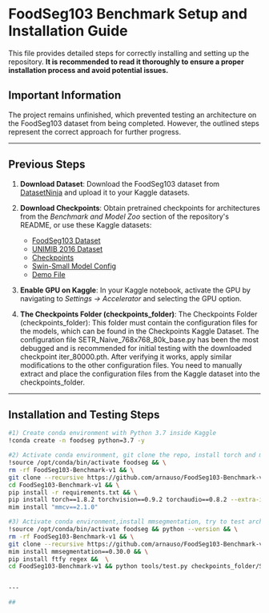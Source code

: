 # FoodSeg103 Benchmark Setup and Installation Guide

This file provides detailed steps for correctly installing and setting up the repository. **It is recommended to read it thoroughly to ensure a proper installation process and avoid potential issues.**

## Important Information

The project remains unfinished, which prevented testing an architecture on the FoodSeg103 dataset from being completed. However, the outlined steps represent the correct approach for further progress.

---

## Previous Steps

1. **Download Dataset**: Download the FoodSeg103 dataset from [DatasetNinja](https://datasetninja.com/food-seg-103) and upload it to your Kaggle datasets.

2. **Download Checkpoints**: Obtain pretrained checkpoints for architectures from the *Benchmark and Model Zoo* section of the repository's README, or use these Kaggle datasets:
    - [FoodSeg103 Dataset](https://www.kaggle.com/datasets/andreurosca/foodseg103)
    - [UNIMIB 2016 Dataset](https://www.kaggle.com/datasets/andreurosca/unimib-2016-official)
    - [Checkpoints](https://www.kaggle.com/datasets/andreurosca/checkpoints)
    - [Swin-Small Model Config](https://www.kaggle.com/datasets/andreurosca/swin-small-patch4-window7-224-22k)
    - [Demo File](https://www.kaggle.com/datasets/andreurosca/pspnet-r50-d8-512x1024-40k-cityscapes-continue-pth)

3. **Enable GPU on Kaggle**: In your Kaggle notebook, activate the GPU by navigating to *Settings -> Accelerator* and selecting the GPU option.

4. **The Checkpoints Folder (checkpoints_folder)**: The Checkpoints Folder (checkpoints_folder): This folder must contain the configuration files for the models, which can be found in the Checkpoints Kaggle Dataset.
The configuration file SETR_Naive_768x768_80k_base.py has been the most debugged and is recommended for initial testing with the downloaded checkpoint iter_80000.pth. After verifying it works, apply similar modifications to the other configuration files.
You need to manually extract and place the configuration files from the Kaggle dataset into the checkpoints_folder.



---

## Installation and Testing Steps

```bash
#1) Create conda environment with Python 3.7 inside Kaggle
!conda create -n foodseg python=3.7 -y

#2) Activate conda environment, git clone the repo, install torch and mmcv version
!source /opt/conda/bin/activate foodseg && \
rm -rf FoodSeg103-Benchmark-v1 && \
git clone --recursive https://github.com/arnauso/FoodSeg103-Benchmark-v1 && \
cd FoodSeg103-Benchmark-v1 && \
pip install -r requirements.txt && \
pip install torch==1.8.2 torchvision==0.9.2 torchaudio==0.8.2 --extra-index-url https://download.pytorch.org/whl/lts/1.8/cu111 && pip install -U openmim && \
mim install "mmcv==2.1.0"

#3) Activate conda environment,install mmsegmentation, try to test architecture with the checkpoint downloaded iter_80000.pth
!source /opt/conda/bin/activate foodseg && python --version && \
rm -rf FoodSeg103-Benchmark-v1 && \
git clone --recursive https://github.com/arnauso/FoodSeg103-Benchmark-v1 && \
mim install mmsegmentation==0.30.0 && \
pip install ftfy regex &&  \
cd FoodSeg103-Benchmark-v1 && python tools/test.py checkpoints_folder/SETR_Naive_768x768_80k_base.py  /kaggle/input/checkpoints/checkpoints/SETR_Naive_ReLeM/iter_80000.pth --eval mIoU


---

## 
